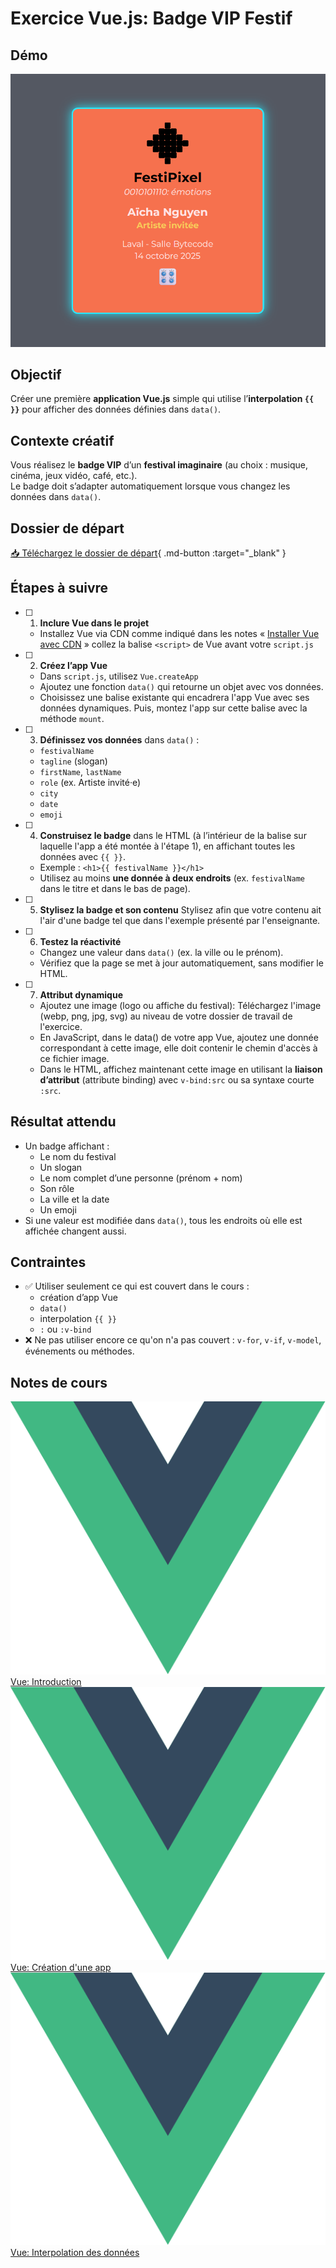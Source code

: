 # Exercice Vue.js: Badge VIP Festif

## Démo
![](./assets/vue-badge-vip-demo.png)

## Objectif
Créer une première **application Vue.js** simple qui utilise l’**interpolation `{{ }}`** pour afficher des données définies dans `data()`.

## Contexte créatif
Vous réalisez le **badge VIP** d’un **festival imaginaire** (au choix : musique, cinéma, jeux vidéo, café, etc.).  
Le badge doit s’adapter automatiquement lorsque vous changez les données dans `data()`.

## Dossier de départ
[📥 Téléchargez le dossier de départ](https://cmontmorency365-my.sharepoint.com/:u:/g/personal/mariem_ouellet_cmontmorency_qc_ca/EUFFktXr13VMsRQBDskPRoMB13hx76B0s26Y4o7RYttheA?e=avM1lX){ .md-button :target="_blank" }



## Étapes à suivre

- [ ] 1. **Inclure Vue dans le projet**
  - Installez Vue via CDN comme indiqué dans les notes « [Installer Vue avec CDN](../vue/index.html#installer-vue-avec-cdn) » collez la balise `<script>` de Vue avant votre `script.js`

- [ ] 2. **Créez l’app Vue**  
  - Dans `script.js`, utilisez `Vue.createApp` 
  - Ajoutez une fonction `data()` qui retourne un objet avec vos données.  
  - Choisissez une balise existante qui encadrera l'app Vue avec ses données dynamiques. Puis, montez l'app sur cette balise avec la méthode `mount`.

- [ ] 3. **Définissez vos données** dans `data()` :  
  - `festivalName`  
  - `tagline` (slogan)  
  - `firstName`, `lastName`  
  - `role` (ex. Artiste invité·e)  
  - `city`  
  - `date`  
  - `emoji`

- [ ] 4. **Construisez le badge** dans le HTML (à l’intérieur de la balise sur laquelle l'app a été montée à l'étape 1), en affichant toutes les données avec `{{ }}`.  
  - Exemple : `<h1>{{ festivalName }}</h1>`  
  - Utilisez au moins **une donnée à deux endroits** (ex. `festivalName` dans le titre et dans le bas de page).

- [ ] 5. **Stylisez la badge et son contenu**
    Stylisez afin que votre contenu ait l'air d'une badge tel que dans l'exemple présenté par l'enseignante.

- [ ] 6. **Testez la réactivité**  
  - Changez une valeur dans `data()` (ex. la ville ou le prénom).  
  - Vérifiez que la page se met à jour automatiquement, sans modifier le HTML.

- [ ] 7. **Attribut dynamique**

  - Ajoutez une image (logo ou affiche du festival): Téléchargez l'image (webp, png, jpg, svg) au niveau de votre dossier de travail de l'exercice.
  - En JavaScript, dans le data() de votre app Vue, ajoutez une donnée correspondant à cette image, elle doit contenir le chemin d'accès à ce fichier image.
  - Dans le HTML, affichez maintenant cette image en utilisant la **liaison d’attribut** (attribute binding) avec `v-bind:src` ou sa syntaxe courte `:src`.



## Résultat attendu

- Un badge affichant :  
  - Le nom du festival  
  - Un slogan  
  - Le nom complet d’une personne (prénom + nom)  
  - Son rôle  
  - La ville et la date  
  - Un emoji  
- Si une valeur est modifiée dans `data()`, tous les endroits où elle est affichée changent aussi.



## Contraintes

- ✅ Utiliser seulement ce qui est couvert dans le cours :  
  - création d’app Vue  
  - `data()`  
  - interpolation `{{ }}`  
  - `:` ou `:v-bind`
- ❌ Ne pas utiliser encore ce qu'on n'a pas couvert : `v-for`, `v-if`, `v-model`, événements ou méthodes.




## Notes de cours

<div class="class-content-link">
  <img src="../vue/assets/logo-vue.svg">
  <a href="../vue/index.html">Vue: Introduction</a>
</div>

<div class="class-content-link">
  <img src="../vue/assets/logo-vue.svg">
  <a href="../vue/creation-app.html">Vue: Création d'une app</a>
</div>

<div class="class-content-link">
  <img src="../vue/assets/logo-vue.svg">
  <a href="../vue/interpolation.html">Vue: Interpolation des données</a>
</div>
